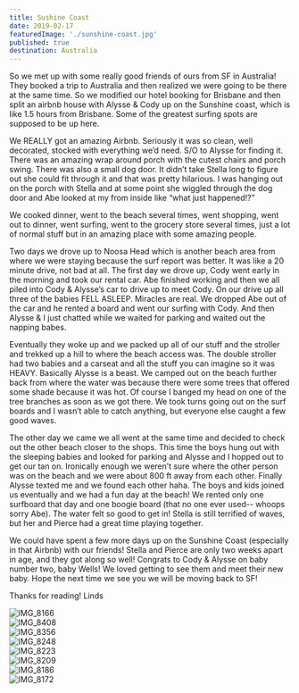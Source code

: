```yaml
---
title: Sushine Coast
date: 2019-02-17
featuredImage: './sunshine-coast.jpg'
published: true
destination: Australia
---
```


So we met up with some really good friends of ours from SF in Australia! They booked a trip to Australia and then realized we were going to be there at the same time. So we modified our hotel booking for Brisbane and then split an airbnb house with Alysse & Cody up on the Sunshine coast, which is like 1.5 hours from Brisbane. Some of the greatest surfing spots are supposed to be up here. 

We REALLY got an amazing Airbnb. Seriously it was so clean, well decorated, stocked with everything we’d need. S/O to Alysse for finding it. There was an amazing wrap around porch with the cutest chairs and porch swing. There was also a small dog door. It didn’t take Stella long to figure out she could fit through it and that was pretty hilarious. I was hanging out on the porch with Stella and at some point she wiggled through the dog door and Abe looked at my from inside like “what just happened!?” 

We cooked dinner, went to the beach several times, went shopping, went out to dinner, went surfing, went to the grocery store several times, just a lot of normal stuff but in an amazing place with some amazing people. 

Two days we drove up to Noosa Head which is another beach area from where we were staying because the surf report was better. It was like a 20 minute drive, not bad at all. The first day we drove up, Cody went early in the morning and took our rental car. Abe finished working and then we all piled into Cody & Alysse’s car to drive up to meet Cody. On our drive up all three of the babies FELL ASLEEP. Miracles are real. We dropped Abe out of the car and he rented a board and went our surfing with Cody. And then Alysse & I just chatted while we waited for parking and waited out the napping babes. 

Eventually they woke up and we packed up all of our stuff and the stroller and trekked up a hill to where the beach access was. The double stroller had two babies and a carseat and all the stuff you can imagine so it was HEAVY. Basically Alysse is a beast. We camped out on the beach further back from where the water was because there were some trees that offered some shade because it was hot. Of course I banged my head on one of the tree branches as soon as we got there. We took turns going out on the surf boards and I wasn’t able to catch anything, but everyone else caught a few good waves. 

The other day we came we all went at the same time and decided to check out the other beach closer to the shops. This time the boys hung out with the sleeping babies and looked for parking and Alysse and I hopped out to get our tan on. Ironically enough we weren’t sure where the other person was on the beach and we were about 800 ft away from each other. Finally Alysse texted me and we found each other haha. The boys and kids joined us eventually and we had a fun day at the beach! We rented only one surfboard that day and one boogie board (that no one ever used-- whoops sorry Abe). The water felt so good to get in! Stella is still terrified of waves, but her and Pierce had a great time playing together. 

We could have spent a few more days up on the Sunshine Coast (especially in that Airbnb) with our friends! Stella and Pierce are only two weeks apart in age, and they got along so well! Congrats to Cody & Alysse on baby number two, baby Wells! We loved getting to see them and meet their new baby. Hope the next time we see you we will be moving back to SF!

Thanks for reading!
Linds


![IMG_8166](/IMG_8166.JPG)
<br />
![IMG_8408](/IMG_8408.JPG)
<br />
![IMG_8356](/IMG_8356.JPG)
<br />
![IMG_8248](/IMG_8248.JPG)
<br />
![IMG_8223](/IMG_8223.JPG)
<br />
![IMG_8209](/IMG_8209.JPG)
<br />
![IMG_8186](/IMG_8186.JPG)
<br />
![IMG_8172](/IMG_8172.JPG)
<br />
